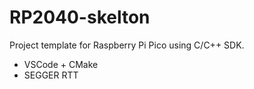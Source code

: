 # RP2040-skelton

Project template for Raspberry Pi Pico using C/C++ SDK.

- VSCode + CMake
- SEGGER RTT